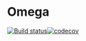 # Omega
[![Build status](https://ci.appveyor.com/api/projects/status/qp9uet0wdpunns06?svg=true)](https://ci.appveyor.com/project/llJochemll/omega)[![codecov](https://codecov.io/gh/llJochemll/Omega/branch/master/graph/badge.svg)](https://codecov.io/gh/llJochemll/Omega)


